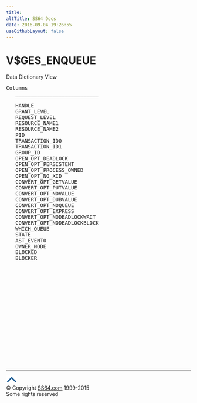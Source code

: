```yaml
---
title:
altTitle: SS64 Docs
date: 2016-09-04 19:26:55
useGithubLayout: false
---
```

<!-- #BeginLibraryItem "/Library/head_orav.lbi" --><!-- #EndLibraryItem --><h1>V$GES_ENQUEUE </h1>  
 <p> Data Dictionary View </p> 
 
<pre>Columns
   ___________________________
 
   HANDLE
   GRANT_LEVEL
   REQUEST_LEVEL
   RESOURCE_NAME1
   RESOURCE_NAME2
   PID
   TRANSACTION_ID0
   TRANSACTION_ID1
   GROUP_ID
   OPEN_OPT_DEADLOCK
   OPEN_OPT_PERSISTENT
   OPEN_OPT_PROCESS_OWNED
   OPEN_OPT_NO_XID
   CONVERT_OPT_GETVALUE
   CONVERT_OPT_PUTVALUE
   CONVERT_OPT_NOVALUE
   CONVERT_OPT_DUBVALUE
   CONVERT_OPT_NOQUEUE
   CONVERT_OPT_EXPRESS
   CONVERT_OPT_NODEADLOCKWAIT
   CONVERT_OPT_NODEADLOCKBLOCK
   WHICH_QUEUE
   STATE
   AST_EVENT0
   OWNER_NODE
   BLOCKED
   BLOCKER

</pre>
<p><b></b></p><!-- #BeginLibraryItem "/Library/foot_orad.lbi" --><p><script async="" src="//pagead2.googlesyndication.com/pagead/js/adsbygoogle.js"></script>
<!-- oracle-footer -->
<ins class="adsbygoogle" style="display:inline-block;width:300px;height:250px" data-ad-client="ca-pub-6140977852749469" data-ad-slot="4275490898"></ins>
<script>
(adsbygoogle = window.adsbygoogle || []).push({});
</script></p>
<hr>
<div id="bl" class="footer"><a href="#"><img src="../images/top.png" width="30" height="22" alt="Back to the Top"></a></div>
<div id="br" class="footer, tagline">© Copyright <a href="http://ss64.com/">SS64.com</a> 1999-2015<br>
Some rights reserved</div>
<!-- #EndLibraryItem -->

